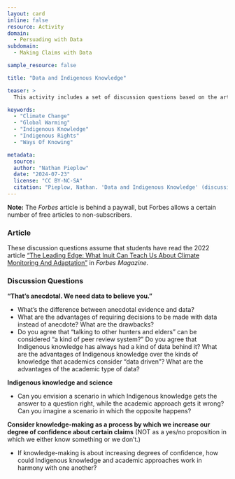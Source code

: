 ```yaml
---
layout: card
inline: false
resource: Activity
domain:
  - Persuading with Data
subdomain:
  - Making Claims with Data

sample_resource: false

title: "Data and Indigenous Knowledge"

teaser: >
  This activity includes a set of discussion questions based on the article "The Leading Edge: What Inuit Can Teach Us About Climate Monitoring And Adaptation" from <i>Forbes Magazine</i>. These questions could form the basis for an in-class discussion or they could be used as prompts for a reading reflection and response assignment. 

keywords:
  - "Climate Change"
  - "Global Warming"
  - "Indigenous Knowledge"
  - "Indigenous Rights"
  - "Ways Of Knowing"

metadata:
  source: 
  author: "Nathan Pieplow"
  date: "2024-07-23"
  license: "CC BY-NC-SA"
  citation: "Pieplow, Nathan. 'Data and Indigenous Knowledge' (discussion questions). Data Advocacy 4 All, University of Colorado. 23 July 2024."
---
```

**Note:** The <i>Forbes</i> article is behind a paywall, but Forbes allows a certain number of free articles to non-subscribers.

### Article

These discussion questions assume that students have read the 2022 article [“The Leading Edge: What Inuit Can Teach Us About Climate Monitoring And Adaptation”](https://www.forbes.com/sites/ashoka/2022/06/09/the-leading-edge-what-inuit-can-teach-us-about-climate-monitoring-and-adaptation/) in <i>Forbes Magazine</i>. 

### Discussion Questions

**“That’s anecdotal. We need data to believe you.”**
- What’s the difference between anecdotal evidence and data?  
- What are the advantages of requiring decisions to be made with data instead of anecdote? What are the drawbacks? 
- Do you agree that “talking to other hunters and elders” can be considered “a kind of peer review system?” Do you agree that Indigenous knowledge has always had a kind of data behind it? What are the advantages of Indigenous knowledge over the kinds of knowledge that academics consider “data driven”? What are the advantages of the academic type of data? 

**Indigenous knowledge and science**
- Can you envision a scenario in which Indigenous knowledge gets the answer to a question right, while the academic approach gets it wrong? Can you imagine a scenario in which the opposite happens?

**Consider knowledge-making as a process by which we increase our degree of confidence about certain claims** (NOT as a yes/no proposition in which we either know something or we don’t.) 
- If knowledge-making is about increasing degrees of confidence, how could Indigenous knowledge and academic approaches work in harmony with one another?

